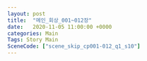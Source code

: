 ```yaml
---
layout: post
title:  "메인_회상_001~012장"
date:   2020-11-05 11:00:00 +0000
categories: Main
Tags: Story Main
SceneCode: ["scene_skip_cp001-012_q1_s10"]
---
```

